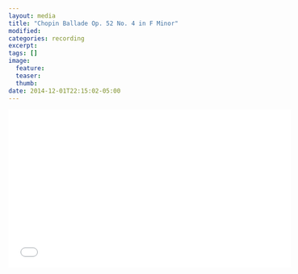 ```yaml
---
layout: media
title: "Chopin Ballade Op. 52 No. 4 in F Minor"
modified:
categories: recording
excerpt:
tags: []
image:
  feature:
  teaser:
  thumb:
date: 2014-12-01T22:15:02-05:00
---
```


<iframe width="560" height="315" src="//www.youtube.com/embed/8msG4zdjmDA" frameborder="0" allowfullscreen></iframe>
